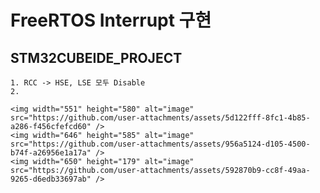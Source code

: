 # FreeRTOS Interrupt 구현
## STM32CUBEIDE_PROJECT

	1. RCC -> HSE, LSE 모두 Disable
	2. 

	<img width="551" height="580" alt="image" src="https://github.com/user-attachments/assets/5d122fff-8fc1-4b85-a286-f456cfefcd60" />
	<img width="646" height="585" alt="image" src="https://github.com/user-attachments/assets/956a5124-d105-4500-b74f-a26956e1a17a" />
	<img width="650" height="179" alt="image" src="https://github.com/user-attachments/assets/592870b9-cc8f-49aa-9265-d6edb33697ab" />